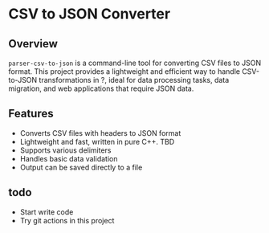 # CSV to JSON Converter

## Overview

`parser-csv-to-json` is a command-line tool for converting CSV files to JSON format. This project provides a lightweight and efficient way to handle CSV-to-JSON transformations in ?, ideal for data processing tasks, data migration, and web applications that require JSON data.

## Features

- Converts CSV files with headers to JSON format
- Lightweight and fast, written in pure C++. TBD
- Supports various delimiters
- Handles basic data validation
- Output can be saved directly to a file


## todo
- Start write code
- Try git actions in this project
